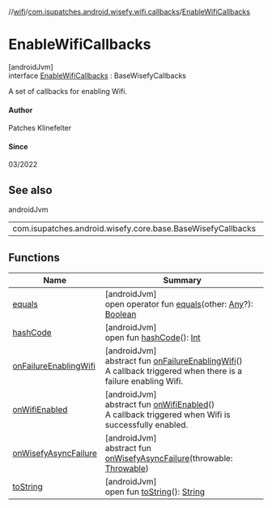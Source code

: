 //[wifi](../../../index.md)/[com.isupatches.android.wisefy.wifi.callbacks](../index.md)/[EnableWifiCallbacks](index.md)

# EnableWifiCallbacks

[androidJvm]\
interface [EnableWifiCallbacks](index.md) : BaseWisefyCallbacks

A set of callbacks for enabling Wifi.

#### Author

Patches Klinefelter

#### Since

03/2022

## See also

androidJvm

| | |
|---|---|
| com.isupatches.android.wisefy.core.base.BaseWisefyCallbacks |  |

## Functions

| Name | Summary |
|---|---|
| [equals](../../com.isupatches.android.wisefy.wifi.entities/-is-wifi-enabled-result/-false/index.md#585090901%2FFunctions%2F-130402363) | [androidJvm]<br>open operator fun [equals](../../com.isupatches.android.wisefy.wifi.entities/-is-wifi-enabled-result/-false/index.md#585090901%2FFunctions%2F-130402363)(other: [Any](https://kotlinlang.org/api/latest/jvm/stdlib/kotlin/-any/index.html)?): [Boolean](https://kotlinlang.org/api/latest/jvm/stdlib/kotlin/-boolean/index.html) |
| [hashCode](../../com.isupatches.android.wisefy.wifi.entities/-is-wifi-enabled-result/-false/index.md#1794629105%2FFunctions%2F-130402363) | [androidJvm]<br>open fun [hashCode](../../com.isupatches.android.wisefy.wifi.entities/-is-wifi-enabled-result/-false/index.md#1794629105%2FFunctions%2F-130402363)(): [Int](https://kotlinlang.org/api/latest/jvm/stdlib/kotlin/-int/index.html) |
| [onFailureEnablingWifi](on-failure-enabling-wifi.md) | [androidJvm]<br>abstract fun [onFailureEnablingWifi](on-failure-enabling-wifi.md)()<br>A callback triggered when there is a failure enabling Wifi. |
| [onWifiEnabled](on-wifi-enabled.md) | [androidJvm]<br>abstract fun [onWifiEnabled](on-wifi-enabled.md)()<br>A callback triggered when Wifi is successfully enabled. |
| [onWisefyAsyncFailure](index.md#823639724%2FFunctions%2F-130402363) | [androidJvm]<br>abstract fun [onWisefyAsyncFailure](index.md#823639724%2FFunctions%2F-130402363)(throwable: [Throwable](https://kotlinlang.org/api/latest/jvm/stdlib/kotlin/-throwable/index.html)) |
| [toString](../../com.isupatches.android.wisefy.wifi.entities/-is-wifi-enabled-result/-false/index.md#1616463040%2FFunctions%2F-130402363) | [androidJvm]<br>open fun [toString](../../com.isupatches.android.wisefy.wifi.entities/-is-wifi-enabled-result/-false/index.md#1616463040%2FFunctions%2F-130402363)(): [String](https://kotlinlang.org/api/latest/jvm/stdlib/kotlin/-string/index.html) |
